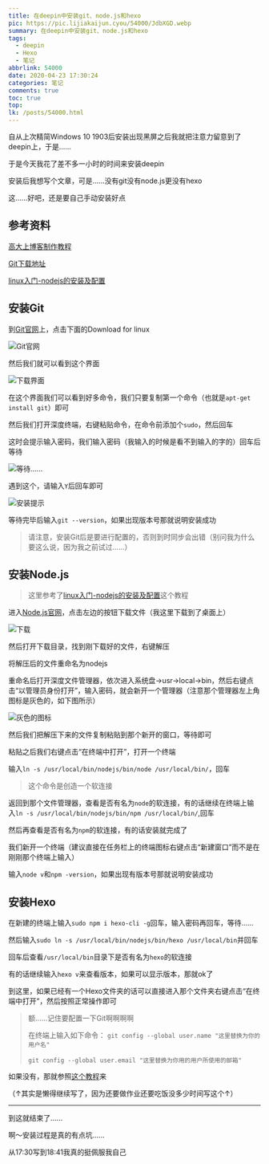 ```yaml
---
title: 在deepin中安装git、node.js和hexo
pic: https://pic.lijiakaijun.cyou/54000/JdbXGD.webp
summary: 在deepin中安装git、node.js和hexo
tags:
  - deepin
  - Hexo
  - 笔记
abbrlink: 54000
date: 2020-04-23 17:30:24
categories: 笔记
comments: true
toc: true
top:
lk: /posts/54000.html
---
```

自从上次精简Windows 10 1903后安装出现黑屏之后我就把注意力留意到了deepin上，于是......

于是今天我花了差不多一小时的时间来安装deepin

安装后我想写个文章，可是......没有git没有node.js更没有hexo

这......好吧，还是要自己手动安装好点



## 参考资料

[高大上博客制作教程](https://gwliang.com/2019/10/05/blog-jiao-cheng)

[Git下载地址](https://git-scm.com/download/linux)

[linux入门-nodejs的安装及配置](https://www.jianshu.com/p/21e42cd362e7)


## 安装Git

到[Git官网](https://git-scm.com)上，点击下面的Download for linux

![Git官网](https://pic.lijiakaijun.cyou/54000/JdHytO.webp)

然后我们就可以看到这个界面

![下载界面](https://pic.lijiakaijun.cyou/54000/JdHTN8.webp)

在这个界面我们可以看到好多命令，我们只要复制第一个命令（也就是`apt-get install git`）即可

然后我们打开深度终端，右键粘贴命令，在命令前添加个`sudo`，然后回车

这时会提示输入密码，我们输入密码（我输入的时候是看不到输入的字的）回车后等待

![等待......](https://pic.lijiakaijun.cyou/54000/JdbXGD.webp)

遇到这个，请输入`Y`后回车即可

![安装提示](https://pic.lijiakaijun.cyou/54000/JdLFmR.webp)

等待完毕后输入`git --version`，如果出现版本号那就说明安装成功

>请注意，安装Git后是要进行配置的，否则到时同步会出错（别问我为什么要这么说，因为我之前试过......）


## 安装Node.js

>这里参考了[linux入门-nodejs的安装及配置](https://www.jianshu.com/p/21e42cd362e7)这个教程

进入[Node.js官网](https://nodejs.org)，点击左边的按钮下载文件（我这里下载到了桌面上）

![下载](https://pic.lijiakaijun.cyou/54000/JdLLge.webp)

然后打开下载目录，找到刚下载好的文件，右键解压

将解压后的文件重命名为nodejs

重命名后打开深度文件管理器，依次进入系统盘→usr→local→bin，然后右键点击“以管理员身份打开”，输入密码，就会新开一个管理器（注意那个管理器左上角图标是灰色的，如下图所示）

![灰色的图标](https://pic.lijiakaijun.cyou/54000/JdjC6g.webp)

然后我们把解压下来的文件复制粘贴到那个新开的窗口，等待即可

粘贴之后我们右键点击“在终端中打开”，打开一个终端

输入`ln -s /usr/local/bin/nodejs/bin/node /usr/local/bin/`，回车

>这个命令是创造一个软连接

返回到那个文件管理器，查看是否有名为`node`的软连接，有的话继续在终端上输入`ln -s /usr/local/bin/nodejs/bin/npm /usr/local/bin/`,回车

然后再查看是否有名为`npm`的软连接，有的话安装就完成了

我们新开一个终端（建议直接在任务栏上的终端图标右键点击“新建窗口”而不是在刚刚那个终端上输入）

输入`node v`和`npm -version`，如果出现有版本号那就说明安装成功


## 安装Hexo

在新建的终端上输入`sudo npm i hexo-cli -g`回车，输入密码再回车，等待......

然后输入`sudo ln -s /usr/local/bin/nodejs/bin/hexo /usr/local/bin`并回车

回车后查看`/usr/local/bin`目录下是否有名为`hexo`的软连接

有的话继续输入`hexo v`来查看版本，如果可以显示版本，那就ok了

到这里，如果已经有一个Hexo文件夹的话可以直接进入那个文件夹右键点击“在终端中打开”，然后按照正常操作即可

>额......记住要配置一下Git啊啊啊啊
>
>在终端上输入如下命令：
>`git config --global user.name "这里替换为你的用户名"`
>
>`git config --global user.email "这里替换为你用的用户所使用的邮箱"`

如果没有，那就参照[这个教程](https://gwliang.com/2019/10/05/blog-jiao-cheng)来

（↑其实是懒得继续写了，因为还要做作业还要吃饭没多少时间写这个↑）


---

到这就结束了......

啊～安装过程是真的有点坑......

从17:30写到18:41我真的挺佩服我自己